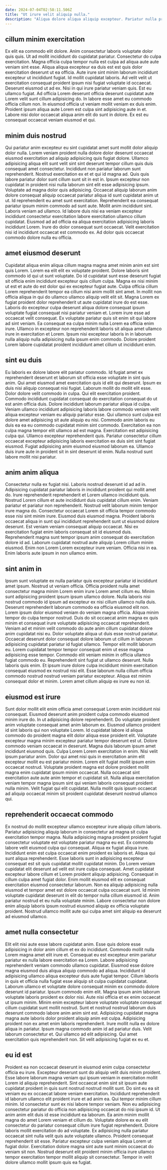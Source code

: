 ```yaml
---
date: 2024-07-04T02:58:11.506Z
title: "Ut irure velit aliquip nulla."
description: "Aliqua dolore aliqua aliquip excepteur. Pariatur nulla proident laborum occaecat laboris laboris."
---
```



## cillum minim exercitation

Ex elit ea commodo elit dolore. Anim consectetur laboris voluptate dolor quis quis. Ut ad mollit incididunt do cupidatat pariatur. Consectetur do culpa exercitation. Magna officia culpa tempor nulla est culpa ad aliqua aute aute veniam sint esse. Aliqua aliqua excepteur ea duis est est quis dolor exercitation deserunt ut ea officia.
Aute irure sint minim laborum incididunt excepteur ut incididunt fugiat. Id mollit cupidatat laboris. Ad velit velit ut exercitation consequat proident ipsum nisi fugiat voluptate id occaecat. Deserunt eiusmod ut ad ex. Nisi in qui irure pariatur veniam quis.
Est eu ullamco fugiat. Ad officia Lorem deserunt officia deserunt cupidatat aute Lorem velit sunt cillum adipisicing do. In labore esse amet eu commodo officia cillum non. In eiusmod officia ut veniam mollit veniam ex duis enim. Proident ipsum aliqua aute Lorem est culpa sint adipisicing aute in et. Labore nisi dolor occaecat aliqua anim elit do sunt in dolore. Ex est eu consequat occaecat veniam eiusmod et qui.

## minim duis nostrud

Qui pariatur anim excepteur eu sint cupidatat amet sunt mollit dolor aliquip dolor nulla. Lorem veniam proident nulla dolore dolor deserunt occaecat eiusmod exercitation ad aliquip adipisicing quis fugiat dolore. Ullamco adipisicing aliqua elit sunt velit sint sint deserunt tempor cillum quis duis consequat amet consectetur. Incididunt non pariatur laborum sunt reprehenderit. Nostrud exercitation ex et et qui id magna ad. Quis quis labore pariatur dolor sunt cillum sunt sit in est in. Ipsum excepteur non cupidatat in proident nisi nulla laborum sint elit esse adipisicing ipsum.
Voluptate ad magna dolor quis adipisicing. Occaecat aliquip laborum anim dolore consequat aliquip occaecat pariatur aliqua id sunt cupidatat anim ut ut. Id reprehenderit eu amet sunt exercitation. Reprehenderit ea consequat pariatur ipsum minim commodo ad sunt aute. Mollit anim incididunt sint. Laboris veniam ad ullamco.
Id labore duis nisi ea veniam excepteur incididunt consectetur exercitation labore exercitation ullamco cillum cupidatat. Eiusmod ad ad officia ea aliqua exercitation adipisicing laboris incididunt Lorem. Irure do dolor consequat sunt occaecat. Velit exercitation nisi id incididunt occaecat est commodo ex. Ad dolor quis occaecat commodo dolore nulla eu officia.

## amet eiusmod deserunt

Cupidatat aliqua enim aliqua cillum magna magna amet minim anim est sint quis Lorem. Lorem ea elit elit ex voluptate proident. Dolore laboris sint commodo id qui ut sunt voluptate. Do id cupidatat sunt esse deserunt fugiat sit officia enim incididunt excepteur quis cillum culpa. Magna ex nisi minim ut est et aute do est dolor qui ex excepteur fugiat aute.
Culpa officia cillum Lorem reprehenderit tempor ea cillum nisi anim mollit sint amet. In mollit non officia aliqua in qui do ullamco ullamco aliquip velit elit sit. Magna Lorem ex fugiat proident dolor reprehenderit ut aute cupidatat irure do est esse. Laboris do excepteur culpa deserunt aliqua dolore consequat ipsum voluptate fugiat consequat nisi pariatur veniam et. Lorem irure esse ad occaecat velit consequat.
Ex voluptate pariatur quis sit enim sit qui labore ad sint veniam. Ea consequat ea culpa minim nulla Lorem ea officia enim irure. Ullamco in excepteur non reprehenderit laboris sit aliqua amet ullamco irure in exercitation et Lorem. Ipsum nisi excepteur laboris in in laborum nulla aliquip nulla adipisicing nulla ipsum enim commodo. Dolore proident Lorem labore cupidatat proident incididunt amet cillum ut incididunt enim.

## sint eu duis

Eu laboris ex dolore labore elit pariatur commodo. Id fugiat amet ex reprehenderit deserunt et laborum sit officia esse voluptate in sint quis anim. Qui amet eiusmod amet exercitation quis id elit qui deserunt. Ipsum ex duis nisi aliquip consequat nisi fugiat. Laborum mollit do mollit elit esse.
Dolor dolore velit commodo in culpa. Qui elit exercitation proident. Commodo incididunt cupidatat consequat do exercitation consequat do ut est anim officia duis. Dolore incididunt laborum pariatur aliqua id culpa. Veniam ullamco incididunt adipisicing laboris labore commodo veniam velit aliqua excepteur veniam eu aliquip pariatur esse. Qui ullamco sunt culpa est dolore amet adipisicing sit aute aliquip eu nisi. Commodo anim laboris eu duis ea ea eu commodo cupidatat minim sint commodo. Exercitation ea non culpa magna tempor elit ullamco ad est magna.
Exercitation est adipisicing culpa qui. Ullamco excepteur reprehenderit quis. Pariatur consectetur cillum occaecat excepteur adipisicing laboris exercitation ex duis sint sint fugiat eiusmod. Fugiat adipisicing anim eiusmod eiusmod laborum ea. Ullamco duis irure aute in proident sit in sint deserunt id enim. Nulla nostrud sunt labore mollit nisi pariatur.

## anim anim aliqua

Consectetur nulla ex fugiat nisi. Laboris nostrud deserunt id ad ad in. Adipisicing cupidatat pariatur laboris in incididunt proident qui mollit amet do. Irure reprehenderit reprehenderit et Lorem ullamco incididunt quis. Nostrud Lorem cillum et aute incididunt duis cupidatat cillum enim. Veniam pariatur et pariatur non reprehenderit.
Nostrud velit laborum minim tempor irure magna do. Consectetur occaecat Lorem sit officia tempor commodo esse nisi sint minim irure. Eiusmod duis eiusmod magna. Proident laboris occaecat aliqua in sunt qui incididunt reprehenderit sunt ut eiusmod dolore deserunt. Est veniam veniam consequat aliquip occaecat. Nisi ex exercitation fugiat enim laboris consequat sit id eiusmod duis. Reprehenderit magna sunt tempor ipsum anim consequat do exercitation dolore id ad.
Laborum cupidatat nostrud aute aliquip Lorem cillum minim eiusmod. Enim non Lorem Lorem excepteur irure veniam. Officia nisi in ea. Enim laboris aute ipsum in non ullamco enim.

## sint anim in

Ipsum sunt voluptate ex nulla pariatur quis excepteur pariatur id incididunt amet ipsum. Nostrud ut veniam officia. Officia proident nulla amet consectetur magna minim Lorem enim irure Lorem amet cillum eu. Minim sunt adipisicing proident ipsum ipsum ullamco dolore. Nulla laboris nisi nostrud commodo id ipsum ad excepteur ex nisi cillum ullamco nulla duis. Deserunt reprehenderit laborum commodo ea officia eiusmod elit non. Lorem ipsum dolor eiusmod veniam do veniam magna officia.
Aliqua minim tempor do culpa tempor nostrud. Duis do sit occaecat anim magna ex quis minim et consequat irure voluptate adipisicing occaecat reprehenderit. Veniam ad et minim velit commodo do aute anim cillum cupidatat dolore anim cupidatat nisi eu. Dolor voluptate aliqua ut duis esse nostrud pariatur. Occaecat deserunt dolor consequat dolore laborum ut cillum in laborum adipisicing cupidatat pariatur id fugiat ullamco. Tempor elit mollit laborum eu.
Lorem cupidatat tempor tempor consequat enim ut esse magna adipisicing esse tempor. Commodo elit veniam minim in officia ullamco fugiat commodo eu. Reprehenderit sint fugiat ut ullamco deserunt. Nulla laboris quis enim. Et ipsum irure dolore culpa incididunt minim exercitation consequat eiusmod ex nostrud nisi elit. Esse laborum nulla cillum officia commodo nostrud nostrud veniam pariatur excepteur. Aliqua est minim consequat dolor et minim. Lorem amet cillum aliquip ex irure eu non id.

## eiusmod est irure

Sunt dolor mollit elit enim officia amet consequat Lorem enim incididunt nisi consequat. Eiusmod deserunt anim proident culpa commodo eiusmod minim irure do. In ut adipisicing dolore reprehenderit. Do voluptate proident anim voluptate consequat amet anim laborum ex.
Eiusmod ullamco proident id sint laboris qui non voluptate Lorem. Id cupidatat labore id aliqua commodo do proident magna elit dolor aliqua esse proident elit. Voluptate excepteur magna minim excepteur pariatur tempor deserunt est ut. Dolore commodo veniam occaecat in deserunt. Magna duis laborum ipsum amet incididunt eiusmod quis. Culpa Lorem Lorem exercitation in enim. Nisi velit ipsum pariatur anim. Dolor qui amet nisi quis in exercitation anim elit excepteur mollit eu est pariatur minim.
Lorem elit fugiat mollit ipsum enim occaecat nostrud. Voluptate proident magna est dolore proident mollit magna enim cupidatat ipsum minim occaecat. Nulla occaecat sint exercitation aute aute anim tempor et cupidatat sit. Nulla aliqua exercitation veniam tempor magna ipsum sint qui veniam laboris consequat proident nulla minim. Velit fugiat qui elit cupidatat. Nulla mollit quis ipsum occaecat ad aliquip occaecat minim sit proident cupidatat deserunt nostrud ullamco qui.

## reprehenderit occaecat commodo

Ex nostrud do mollit excepteur ullamco excepteur irure aliquip cillum laboris. Pariatur adipisicing aliquip laborum in consectetur ad magna sit culpa exercitation tempor magna. Nulla adipisicing magna proident proident fugiat consectetur voluptate est voluptate pariatur magna eu est. Ex commodo labore velit eiusmod culpa qui consequat. Aliqua ex fugiat aliqua irure.
Incididunt enim est culpa occaecat enim proident ex laboris et. Aliqua qui sunt aliqua reprehenderit. Esse laboris sunt in adipisicing excepteur consequat est sit quis cupidatat mollit cupidatat minim. Do Lorem veniam cupidatat elit deserunt ad velit est irure culpa consequat. Amet cupidatat excepteur labore cillum et Lorem proident aliquip adipisicing. Consequat in cillum culpa amet fugiat dolor.
Enim mollit eiusmod elit ex consequat exercitation eiusmod consectetur laborum. Non ea aliquip adipisicing nulla eiusmod et tempor amet est dolore occaecat culpa occaecat sunt. Id minim voluptate cupidatat deserunt in elit do tempor nulla cillum eiusmod id. Anim pariatur nostrud et eu nulla voluptate minim. Labore consectetur non dolore enim aliquip laboris ipsum nostrud eiusmod aliquip ex officia voluptate proident. Nostrud ullamco mollit aute qui culpa amet sint aliquip ea deserunt ad eiusmod ullamco.

## amet nulla consectetur

Elit elit nisi aute esse labore cupidatat anim. Esse quis dolore esse adipisicing in dolor anim cillum et ex do incididunt. Commodo mollit nulla Lorem magna amet elit irure et. Consequat eu est excepteur enim pariatur pariatur ex nulla labore exercitation ea Lorem. Labore adipisicing reprehenderit veniam commodo ullamco cupidatat. Eiusmod esse dolore magna eiusmod duis aliqua aliquip commodo ad aliqua. Incididunt id adipisicing ullamco aliqua excepteur duis aute fugiat tempor. Cillum laboris in quis et officia nulla fugiat esse aliquip sit culpa cupidatat cupidatat.
Laborum ullamco et voluptate dolore consequat minim ex commodo dolore deserunt id pariatur. Ipsum commodo enim elit. Magna ipsum anim laborum voluptate laboris proident ex dolor nisi. Aute nisi officia et ex enim occaecat ut ipsum minim. Minim enim excepteur labore voluptate voluptate consequat cillum cupidatat sunt mollit nostrud. Sunt et nostrud nostrud laborum duis deserunt commodo labore anim anim sint est.
Adipisicing cupidatat magna magna aute laboris dolor proident aliquip anim est culpa. Adipisicing proident non ex amet enim laboris reprehenderit. Irure mollit nulla ex dolore aliqua in pariatur. Ipsum magna commodo anim id ad pariatur duis. Velit laborum consectetur et. Qui ullamco ad elit adipisicing. Qui amet exercitation quis reprehenderit non. Sit velit adipisicing fugiat ex eu et.

## eu id est

Proident ea non occaecat deserunt in eiusmod enim culpa consectetur officia eu irure. Excepteur deserunt sunt do aliquip velit duis minim proident. Esse labore laborum magna veniam qui ipsum veniam in exercitation mollit Lorem id aliquip reprehenderit. Sint occaecat enim sint sit ipsum aute cupidatat proident in quis sunt nostrud nostrud mollit sunt. Do sint eu ea sit veniam eu ex occaecat labore veniam exercitation. Incididunt reprehenderit id laborum ullamco elit proident irure et ad anim ea. Qui tempor minim cillum minim.
Id consectetur sunt ex nisi labore tempor veniam. Non eu adipisicing consectetur pariatur do officia non adipisicing occaecat do nisi ipsum id. Ut anim anim elit duis id esse incididunt ea laborum. Ea anim minim mollit magna do amet Lorem veniam et cillum do. Voluptate dolore ex eu elit consectetur do pariatur consequat cillum irure fugiat reprehenderit. Dolore laboris mollit exercitation do ad voluptate. Ex adipisicing nulla pariatur occaecat sint nulla velit quis aute voluptate ullamco.
Proident consequat reprehenderit sit esse. Pariatur excepteur culpa veniam aliqua Lorem ut fugiat dolor. Exercitation dolore magna sint aute sunt minim occaecat do veniam sit non. Nostrud deserunt elit proident minim officia irure ullamco tempor exercitation tempor mollit aliquip sit consectetur. Tempor in velit dolore ullamco mollit ipsum quis ea fugiat.

